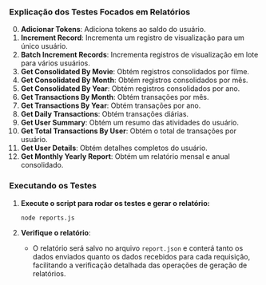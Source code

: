 ### Explicação dos Testes Focados em Relatórios

0. **Adicionar Tokens**: Adiciona tokens ao saldo do usuário.
1. **Increment Record**: Incrementa um registro de visualização para um único usuário.
2. **Batch Increment Records**: Incrementa registros de visualização em lote para vários usuários.
3. **Get Consolidated By Movie**: Obtém registros consolidados por filme.
4. **Get Consolidated By Month**: Obtém registros consolidados por mês.
5. **Get Consolidated By Year**: Obtém registros consolidados por ano.
6. **Get Transactions By Month**: Obtém transações por mês.
7. **Get Transactions By Year**: Obtém transações por ano.
8. **Get Daily Transactions**: Obtém transações diárias.
9. **Get User Summary**: Obtém um resumo das atividades do usuário.
10. **Get Total Transactions By User**: Obtém o total de transações por usuário.
11. **Get User Details**: Obtém detalhes completos do usuário.
12. **Get Monthly Yearly Report**: Obtém um relatório mensal e anual consolidado.

### Executando os Testes

1. **Execute o script para rodar os testes e gerar o relatório:**

   ```sh
   node reports.js
   ```

2. **Verifique o relatório**:
   - O relatório será salvo no arquivo `report.json` e conterá tanto os dados enviados quanto os dados recebidos para cada requisição, facilitando a verificação detalhada das operações de geração de relatórios.